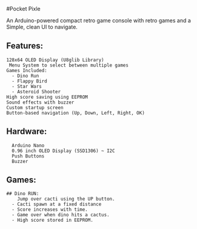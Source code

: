 #Pocket Pixle 

An Arduino-powered compact retro game console with retro games and a Simple, clean UI to navigate.

##  Features:
    128x64 OLED Display (U8glib Library)
     Menu System to select between multiple games
    Games Included:
      - Dino Run
      - Flappy Bird
      - Star Wars 
      - Asteroid Shooter
    High score saving using EEPROM
    Sound effects with buzzer
    Custom startup screen
    Button-based navigation (Up, Down, Left, Right, OK)

##  Hardware:
      Arduino Nano
      0.96 inch OLED Display (SSD1306) ~ I2C
      Push Buttons
      Buzzer
##  Games:
    ## Dino RUN:
        Jump over cacti using the UP button.
      - Cacti spawn at a fixed distance
      - Score increases with time.
      - Game over when dino hits a cactus.
      - High score stored in EEPROM.
    
        
